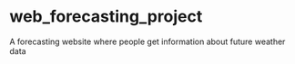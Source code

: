 # web_forecasting_project
A forecasting website where people get information about future weather data
